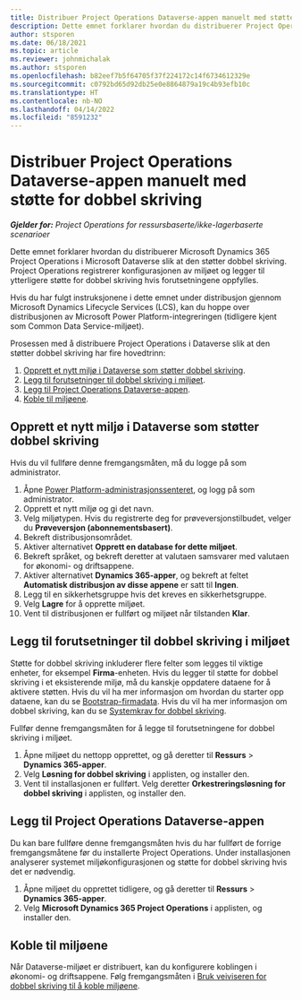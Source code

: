 ```yaml
---
title: Distribuer Project Operations Dataverse-appen manuelt med støtte for dobbel skriving
description: Dette emnet forklarer hvordan du distribuerer Project Operations Dataverse-appen manuelt slik at den støtter dobbel skriving.
author: stsporen
ms.date: 06/18/2021
ms.topic: article
ms.reviewer: johnmichalak
ms.author: stsporen
ms.openlocfilehash: b82eef7b5f64705f37f224172c14f6734612329e
ms.sourcegitcommit: c0792bd65d92db25e0e8864879a19c4b93efb10c
ms.translationtype: HT
ms.contentlocale: nb-NO
ms.lasthandoff: 04/14/2022
ms.locfileid: "8591232"
---
```

# <a name="manually-deploy-the-project-operations-dataverse-app-with-dual-write-support"></a>Distribuer Project Operations Dataverse-appen manuelt med støtte for dobbel skriving

_**Gjelder for:** Project Operations for ressursbaserte/ikke-lagerbaserte scenarioer_

Dette emnet forklarer hvordan du distribuerer Microsoft Dynamics 365 Project Operations i Microsoft Dataverse slik at den støtter dobbel skriving. Project Operations registrerer konfigurasjonen av miljøet og legger til ytterligere støtte for dobbel skriving hvis forutsetningene oppfylles.

Hvis du har fulgt instruksjonene i dette emnet under distribusjon gjennom Microsoft Dynamics Lifecycle Services (LCS), kan du hoppe over distribusjonen av Microsoft Power Platform-integreringen (tidligere kjent som Common Data Service-miljøet).

Prosessen med å distribuere Project Operations i Dataverse slik at den støtter dobbel skriving har fire hovedtrinn:

1. [Opprett et nytt miljø i Dataverse som støtter dobbel skriving](#create).
2. [Legg til forutsetninger til dobbel skriving i miljøet](#prerequisites).
3. [Legg til Project Operations Dataverse-appen](#dataverse).
4. [Koble til miljøene](#link).

## <a name="create-a-new-environment-in-dataverse-that-supports-dual-write"></a><a name="create"></a>Opprett et nytt miljø i Dataverse som støtter dobbel skriving

Hvis du vil fullføre denne fremgangsmåten, må du logge på som administrator.

1. Åpne [Power Platform-administrasjonssenteret](https://admin.powerplatform.com), og logg på som administrator.
2. Opprett et nytt miljø og gi det navn.
3. Velg miljøtypen. Hvis du registrerte deg for prøveversjonstilbudet, velger du **Prøveversjon (abonnementsbasert)**.
4. Bekreft distribusjonsområdet.
5. Aktiver alternativet **Opprett en database for dette miljøet**. 
6. Bekreft språket, og bekreft deretter at valutaen samsvarer med valutaen for økonomi- og driftsappene.
7. Aktiver alternativet **Dynamics 365-apper**, og bekreft at feltet **Automatisk distribusjon av disse appene** er satt til **Ingen**.
8. Legg til en sikkerhetsgruppe hvis det kreves en sikkerhetsgruppe.
9. Velg **Lagre** for å opprette miljøet.
10. Vent til distribusjonen er fullført og miljøet når tilstanden **Klar**.

## <a name="add-dual-write-prerequisites-to-the-environment"></a><a name="prerequisites"></a>Legg til forutsetninger til dobbel skriving i miljøet

Støtte for dobbel skriving inkluderer flere felter som legges til viktige enheter, for eksempel **Firma**-enheten. Hvis du legger til støtte for dobbel skriving i et eksisterende miljø, må du kanskje oppdatere dataene for å aktivere støtten. Hvis du vil ha mer informasjon om hvordan du starter opp dataene, kan du se [Bootstrap-firmadata](/dynamics365/fin-ops-core/dev-itpro/data-entities/dual-write/bootstrap-company-data). Hvis du vil ha mer informasjon om dobbel skriving, kan du se [Systemkrav for dobbel skriving](/dynamics365/fin-ops-core/dev-itpro/data-entities/dual-write/dual-write-system-req).

Fullfør denne fremgangsmåten for å legge til forutsetningene for dobbel skriving i miljøet.

1. Åpne miljøet du nettopp opprettet, og gå deretter til **Ressurs** \> **Dynamics 365-apper**.
2. Velg **Løsning for dobbel skriving** i applisten, og installer den.
3. Vent til installasjonen er fullført. Velg deretter **Orkestreringsløsning for dobbel skriving** i applisten, og installer den.

## <a name="add-the-project-operations-dataverse-app"></a><a name="dataverse"></a>Legg til Project Operations Dataverse-appen

Du kan bare fullføre denne fremgangsmåten hvis du har fullført de forrige fremgangsmåtene før du installerte Project Operations. Under installasjonen analyserer systemet miljøkonfigurasjonen og støtte for dobbel skriving hvis det er nødvendig.

1. Åpne miljøet du opprettet tidligere, og gå deretter til **Ressurs** \> **Dynamics 365-apper**.
2. Velg **Microsoft Dynamics 365 Project Operations** i applisten, og installer den.

## <a name="link-your-environments"></a><a name="link"></a>Koble til miljøene

Når Dataverse-miljøet er distribuert, kan du konfigurere koblingen i økonomi- og driftsappene. Følg fremgangsmåten i [Bruk veiviseren for dobbel skriving til å koble miljøene](/dynamics365/fin-ops-core/dev-itpro/data-entities/dual-write/link-your-environment).
